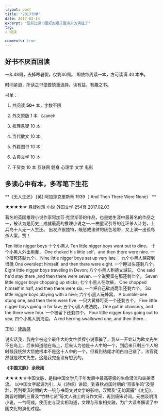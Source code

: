 ```yaml
---
layout: post
title: "2017书单"
date: 2017-02-14
excerpt: "没有比读书更好的娱乐更持久的满足了"
tag:
- 阅读

comments: true
---
```

## 好书不厌百回读

一年48周，去掉寒暑假，仅剩40周。 即使每周读一本，方可读满 40 本书。

时间紧迫，所读之书便要慎重选择，读有益、有趣之书。

书单：

1. 共阅读 **50+** 本，字数不限

2. 外文原版 1 本  《Jane》

3. 推理悬疑 10 本

4. 当代散文 10 本

6. 外籍图书 10 本

8. 古典文学 10 本     

7. 干货类 10 本  互联网 健身 心理学 文学 电影

## 多读心中有本，多写笔下生花

**《无人生还》  [英] 阿加莎克里斯蒂 1939（ And Then There Were None） **

★★★★☆ 悬疑推理 小说 外国文学 254页 2017.02.03

著名的英国推理小说作家阿加莎·克里斯蒂的作品，也是她生涯中最著名的作品之一，被认为是历史上成就最高的推理小说之一.一曲童谣引导的连环杀人计划，士兵岛十人无一人生还。 出发点很独特，既惩戒法律的灰色地带，又上演一出孤岛杀人案。赞！

Ten little nigger boys 十个小黑人 Ten little nigger boys went out to dine， 十个小黑人外出用餐， One choked his little self，and then there were nine. 一个噎死还剩九个。 Nine little nigger boys sat up very late； 九个小黑人熬夜到很晚 One overslept himself, and then there were eight. 一个睡过头还剩八个。 Eight little nigger boys traveling in Devon; 八个小黑人到德文游玩， One said he'd stay there ,and then there were seven. 一个说要留在那还剩七个。 Seven little nigger boys chopping up sticks; 七个小黑人在砍柴， One chopped himself in half, and then there were six. 一个把自己砍成两半还剩六个。 Six little nigger boys playing with a hive; 六个小黑人玩蜂窝， A bumble-bee stung one, and then there were five. 一只大黄蜂叮死一个还剩五个。 Five little nigger boys going in for law; 五个小黑人进法院， One got in chancery, and the there were four. 一个被留下还剩四个。 Four little nigger boys going out to sea; 四个小黑人到海边， A red herring swallowed one, and then there...

正如：[读后感](http://www.gkstk.com/article/1427899858024.html)


说实话我，我完全被这个最伟大的女性侦探小说家骗了，我从一开始认为欧文先生不在岛上，后来知道他在岛上，后来认为他是十人中的一个，到后来只剩三个人的时候我恍然大悟他根本不是这十人中的一个，但看到结尾才明白自己错了，法官竟然就是欧文先生，这是我完全没有想到的。




**《中国文脉》 余秋雨**

★★★★☆中国文脉，是指中国文学几千年发展中最高等级的生命潜流和审美潜流。
以中国文字起源为引，从《诗经》讲起，到春秋战国时期的“百家争鸣”及楚辞，再到秦汉时期的大一统与书同文对文学的影响，汉赋及“无韵离骚”《史记》，魏晋时期的三曹及“竹林七贤”等文人雅士的诗作文采，再到唐宋诗词，元曲及明清小说，一气呵成，使历史与现实相沟通，文理与形象相交融，为广大读者解读了中国文化的演化过程。
